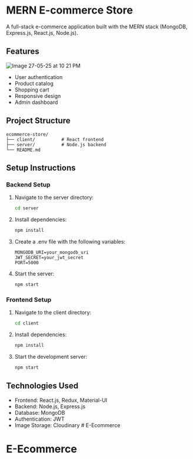 # MERN E-commerce Store

A full-stack e-commerce application built with the MERN stack (MongoDB, Express.js, React.js, Node.js).

## Features
![Image 27-05-25 at 10 21 PM](https://github.com/user-attachments/assets/9070234f-9581-4f9d-a393-e26c4c277ebf)


- User authentication
- Product catalog
- Shopping cart
- Responsive design
- Admin dashboard

## Project Structure

```
ecommerce-store/
├── client/          # React frontend
├── server/          # Node.js backend
└── README.md
```

## Setup Instructions

### Backend Setup
1. Navigate to the server directory:
   ```bash
   cd server
   ```
2. Install dependencies:
   ```bash
   npm install
   ```
3. Create a .env file with the following variables:
   ```
   MONGODB_URI=your_mongodb_uri
   JWT_SECRET=your_jwt_secret
   PORT=5000
   ```
4. Start the server:
   ```bash
   npm start
   ```

### Frontend Setup
1. Navigate to the client directory:
   ```bash
   cd client
   ```
2. Install dependencies:
   ```bash
   npm install
   ```
3. Start the development server:
   ```bash
   npm start
   ```

## Technologies Used

- Frontend: React.js, Redux, Material-UI
- Backend: Node.js, Express.js
- Database: MongoDB
- Authentication: JWT
- Image Storage: Cloudinary # E-Ecommerce
# E-Ecommerce
